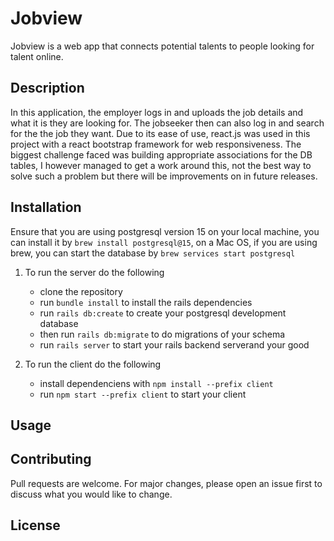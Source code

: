 # Jobview

Jobview is a web app that connects potential talents to people looking for talent online.

## Description

In this application, the employer logs in and uploads the job details and what it is they are looking for. The jobseeker then can also log in and search for the the job they want.
Due to its ease of use, react.js was used in this project with a react bootstrap framework for web responsiveness.
The biggest challenge faced was building appropriate associations for the DB tables, I however managed to get a work around this, not the best way to solve such a problem but there will be improvements on in future releases.

## Installation

Ensure that you are using postgresql version 15 on your local machine, you can install it by `brew install postgresql@15`, on a Mac OS, if you are using brew, you can start the database by `brew services start postgresql`

1. To run the server do the following
    - clone the repository
    - run `bundle install` to install the rails dependencies
    - run `rails db:create` to create your postgresql development database
    - then run `rails db:migrate` to do migrations of your schema
    - run `rails server` to start your rails backend serverand your good

2. To run the client do the following
    - install dependenciens with `npm install --prefix client`
    - run `npm start --prefix client` to start your client

## Usage



## Contributing

Pull requests are welcome. For major changes, please open an issue first
to discuss what you would like to change.

## License

